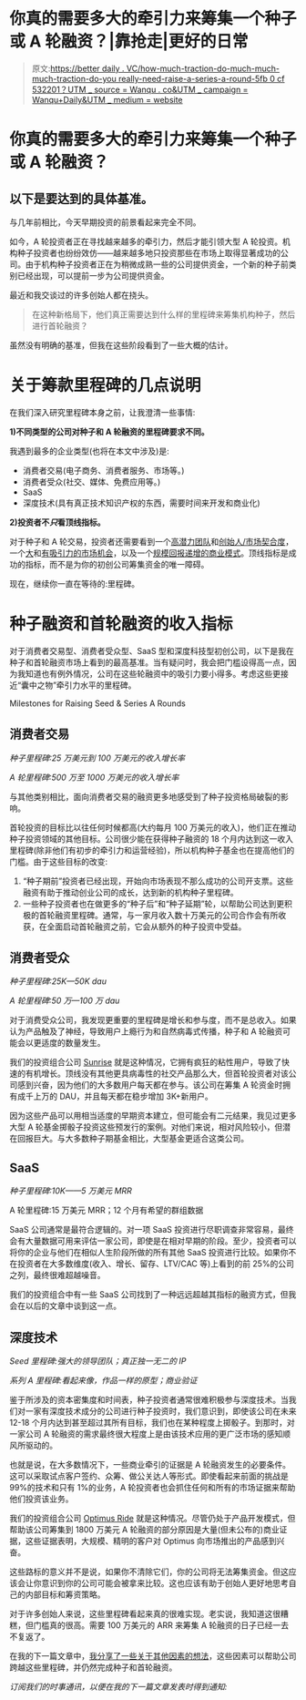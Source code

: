 # 你真的需要多大的牵引力来筹集一个种子或 A 轮融资？|靠抢走|更好的日常

> 原文:[https://better daily . VC/how-much-traction-do-much-much-much-traction-do-you really-need-raise-a-series-a-round-5fb 0 cf 532201？UTM _ source = Wanqu . co&UTM _ campaign = Wanqu+Daily&UTM _ medium = website](https://bettereveryday.vc/how-much-traction-do-you-really-need-to-raise-a-seed-or-series-a-round-5fb0cf532201?utm_source=wanqu.co&utm_campaign=Wanqu+Daily&utm_medium=website)



# 你真的需要多大的牵引力来筹集一个种子或 A 轮融资？

## 以下是要达到的具体基准。

与几年前相比，今天早期投资的前景看起来完全不同。

如今，A 轮投资者正在寻找越来越多的牵引力，然后才能引领大型 A 轮投资。机构种子投资者也纷纷效仿——越来越多地只投资那些在市场上取得显著成功的公司。由于机构种子投资者正在为稍微成熟一些的公司提供资金，一个新的种子前类别已经出现，可以提前一步为公司提供资金。

最近和我交谈过的许多创始人都在挠头。

> 在这种新格局下，他们真正需要达到什么样的里程碑来筹集机构种子，然后进行首轮融资？

虽然没有明确的基准，但我在这些阶段看到了一些大概的估计。

# 关于筹款里程碑的几点说明

在我们深入研究里程碑本身之前，让我澄清一些事情:

**1)不同类型的公司对种子和 A 轮融资的里程碑要求不同。**

我遇到最多的企业类型(也将在本文中涉及)是:

*   消费者交易(电子商务、消费者服务、市场等。)
*   消费者受众(社交、媒体、免费应用等。)
*   SaaS
*   深度技术(具有真正技术知识产权的东西，需要时间来开发和商业化)

**2)投资者不*只*看顶线指标。**

对于种子和 A 轮交易，投资者还需要看到一个[高潜力团队](http://robgo.org/2014/02/17/what-makes-an-awesome-founder/)和[创始人/市场契合度](https://www.feld.com/archives/2012/08/founder-market-fit.html)，一个[大](http://robgo.org/2009/10/29/the-2-reason-why-vcs-say-no/)和[有吸引力的市场机会](http://robgo.org/2009/09/25/the-difference-between-big-markets-and-great-markets/)，以及一个[规模回报递增的商业模式](http://robgo.org/2017/03/02/talk-talk-companies/)。顶线指标是成功的指标，而不是为你的初创公司筹集资金的唯一障碍。

现在，继续你一直在等待的:里程碑。

# 种子融资和首轮融资的收入指标

对于消费者交易型、消费者受众型、SaaS 型和深度科技型初创公司，以下是我在种子和首轮融资市场上看到的最高基准。当有疑问时，我会把门槛设得高一点，因为我知道也有例外情况，公司在这些轮融资中的吸引力要小得多。考虑这些更接近“囊中之物”牵引力水平的里程碑。



Milestones for Raising Seed & Series A Rounds



## 消费者交易

*种子里程碑:25 万美元到 100 万美元的收入增长率*

*A 轮里程碑:500 万至 1000 万美元的收入增长率*

与其他类别相比，面向消费者交易的融资更多地感受到了种子投资格局破裂的影响。

首轮投资的目标比以往任何时候都高(大约每月 100 万美元的收入)，他们正在推动种子投资领域的其他目标。公司很少能在获得种子融资的 18 个月内达到这一收入里程碑(除非他们有初步的牵引力和运营经验)，所以机构种子基金也在提高他们的门槛。由于这些目标的改变:

1.  “种子期前”投资者已经出现，开始向市场表现不那么成功的公司开支票。这些融资有助于推动创业公司的成长，达到新的机构种子里程碑。
2.  一些种子投资者也在做更多的“种子后”和“种子延期”轮，以帮助公司达到更积极的首轮融资里程碑。通常，与一家月收入数十万美元的公司合作会有所收获，在全面启动首轮融资之前，它会从额外的种子投资中受益。

## 消费者受众

*种子里程碑:25K—50K dau*

*A 轮里程碑:50 万—100 万 dau*

对于消费受众公司，我发现更重要的里程碑是增长和参与度，而不是总收入。如果认为产品触及了神经，导致用户上瘾行为和自然病毒式传播，种子和 A 轮融资可能会以更适度的数量发生。

我们的投资组合公司 [Sunrise](http://blog.sunrise.am/) 就是这种情况，它拥有疯狂的粘性用户，导致了快速的有机增长。顶线没有其他更具病毒性的社交产品那么大，但首轮投资者对该公司感到兴奋，因为他们的大多数用户每天都在参与。该公司在筹集 A 轮资金时拥有成千上万的 DAU，并且每天都在稳步增加 3K+新用户。

因为这些产品可以用相当适度的早期资本建立，但可能会有二元结果，我见过更多大型 A 轮基金掷骰子投资这些预发行的案例。对他们来说，相对风险较小，但潜在回报巨大。与大多数种子期基金相比，大型基金更适合这类公司。

## SaaS

*种子里程碑:10K——5 万美元 MRR*

A 轮里程碑:15 万美元 MRR；12 个月有希望的群组数据

SaaS 公司通常是最符合逻辑的。对一项 SaaS 投资进行尽职调查非常容易，最终会有大量数据可用来评估一家公司，即使是在相对早期的阶段。至少，投资者可以将你的企业与他们在相似人生阶段所做的所有其他 SaaS 投资进行比较。如果你不在投资者在大多数维度(收入、增长、留存、LTV/CAC 等)上看到的前 25%的公司之列，最终很难超越噪音。

我们的投资组合中有一些 SaaS 公司找到了一种远远超越其指标的融资方式，但我会在以后的文章中谈到这一点。

## 深度技术

*Seed 里程碑:强大的领导团队；真正独一无二的 IP*

*系列 A 里程碑:看起来像，作品一样的原型；商业验证*

鉴于所涉及的资本密集度和时间表，种子投资者通常很难积极参与深度技术。当我们对一家有深度技术成分的公司进行种子投资时，我们意识到，即使该公司在未来 12-18 个月内达到甚至超过其所有目标，我们也在某种程度上掷骰子。到那时，对一家公司 A 轮融资的需求最终很大程度上是由该技术应用的更广泛市场的感知顺风所驱动的。

也就是说，在大多数情况下，一些商业牵引的证据是 A 轮融资发生的必要条件。这可以采取试点客户签约、众筹、做公关达人等形式。即使看起来前面的挑战是 99%的技术和只有 1%的业务，A 轮投资者也会抓住任何和所有的市场证据来帮助他们投资该业务。

我们的投资组合公司 [Optimus Ride](http://optimusride.com/) 就是这种情况。尽管仍处于产品开发模式，但帮助该公司筹集到 1800 万美元 A 轮融资的部分原因是大量(但未公布的)商业证据，这些证据表明，大规模、精明的客户对 Optimus 向市场推出的产品感到兴奋。

这些路标的意义并不是说，如果你不清除它们，你的公司将无法筹集资金。但这应该会让你意识到你的公司可能会被拿来比较。这也应该有助于创始人更好地思考自己的内部目标和筹资策略。

对于许多创始人来说，这些里程碑看起来真的很难实现。老实说，我知道这很糟糕，但门槛真的很高。需要 100 万美元的 ARR 来筹集 A 轮融资的日子已经一去不复返了。

在我的下一篇文章中，[我分享了一些关于其他因素的想法](/how-founders-can-overcome-the-early-stage-fundraising-slump-5e8e92f52944)，这些因素可以帮助公司跨越这些里程碑，并仍然完成种子和首轮融资。

*订阅我们的时事通讯，以便在我的下一篇文章发表时得到通知:*

